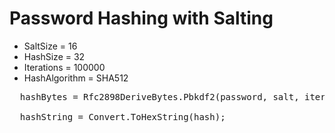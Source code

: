 # Password Hashing with Salting

* SaltSize = 16
* HashSize = 32
* Iterations = 100000
* HashAlgorithm = SHA512

<pre>
  hashBytes = Rfc2898DeriveBytes.Pbkdf2(password, salt, iterations, hashAlgorithmName, hashSize);
  
  hashString = Convert.ToHexString(hash);
</pre>
